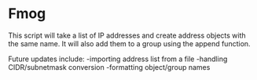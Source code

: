 # Fmog

This script will take a list of IP addresses and create address objects with the same name. It will also add them to a group using the append function.

Future updates include:
-importing address list from a file
-handling CIDR/subnetmask conversion
-formatting object/group names

